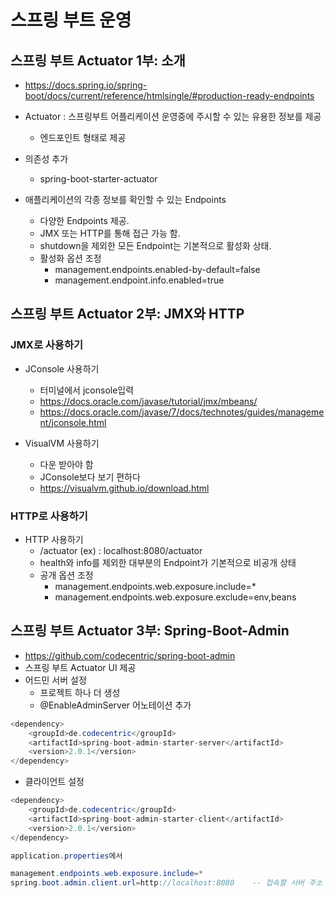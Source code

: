 # 스프링 부트 운영

## 스프링 부트 Actuator 1부: 소개
+ https://docs.spring.io/spring-boot/docs/current/reference/htmlsingle/#production-ready-endpoints

+ Actuator : 스프링부트 어플리케이션 운영중에 주시할 수 있는 유용한 정보를 제공
  - 엔드포인트 형태로 제공
 
+ 의존성 추가
  - spring-boot-starter-actuator

+ 애플리케이션의 각종 정보를 확인할 수 있는 Endpoints
  - 다양한 Endpoints 제공.
  - JMX 또는 HTTP를 통해 접근 가능 함.
  - shutdown을 제외한 모든 Endpoint는 기본적으로 활성화 상태.
  - 활성화 옵션 조정
    - management.endpoints.enabled-by-default=false
    - management.endpoint.info.enabled=true

## 스프링 부트 Actuator 2부: JMX와 HTTP

### JMX로 사용하기
+ JConsole 사용하기
  - 터미널에서 jconsole입력
  - https://docs.oracle.com/javase/tutorial/jmx/mbeans/
  - https://docs.oracle.com/javase/7/docs/technotes/guides/management/jconsole.html


+ VisualVM 사용하기
  - 다운 받아야 함
  - JConsole보다 보기 편하다
  - https://visualvm.github.io/download.html

### HTTP로 사용하기
+ HTTP 사용하기
  - /actuator (ex) : localhost:8080/actuator
  - health와 info를 제외한 대부분의 Endpoint가 기본적으로 비공개 상태
  - 공개 옵션 조정
    - management.endpoints.web.exposure.include=*
    - management.endpoints.web.exposure.exclude=env,beans

## 스프링 부트 Actuator 3부: Spring-Boot-Admin

+ https://github.com/codecentric/spring-boot-admin
+ 스프링 부트 Actuator UI 제공
+ 어드민 서버 설정
  - 프로젝트 하나 더 생성
  - @EnableAdminServer 어노테이션 추가
```java
<dependency>
    <groupId>de.codecentric</groupId>
    <artifactId>spring-boot-admin-starter-server</artifactId>
    <version>2.0.1</version>
</dependency>
```

+ 클라이언트 설정
```java
<dependency>
    <groupId>de.codecentric</groupId>
    <artifactId>spring-boot-admin-starter-client</artifactId>
    <version>2.0.1</version>
</dependency>
```
```java
application.properties에서 

management.endpoints.web.exposure.include=*
spring.boot.admin.client.url=http://localhost:8080    -- 접속할 서버 주소

```

